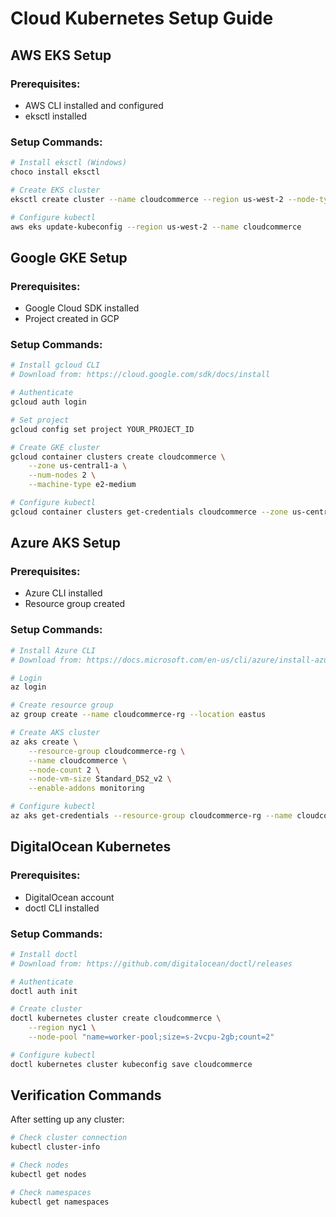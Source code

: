 # Cloud Kubernetes Setup Guide

## AWS EKS Setup

### Prerequisites:
- AWS CLI installed and configured
- eksctl installed

### Setup Commands:
```bash
# Install eksctl (Windows)
choco install eksctl

# Create EKS cluster
eksctl create cluster --name cloudcommerce --region us-west-2 --node-type t3.medium --nodes 2

# Configure kubectl
aws eks update-kubeconfig --region us-west-2 --name cloudcommerce
```

## Google GKE Setup

### Prerequisites:
- Google Cloud SDK installed
- Project created in GCP

### Setup Commands:
```bash
# Install gcloud CLI
# Download from: https://cloud.google.com/sdk/docs/install

# Authenticate
gcloud auth login

# Set project
gcloud config set project YOUR_PROJECT_ID

# Create GKE cluster
gcloud container clusters create cloudcommerce \
    --zone us-central1-a \
    --num-nodes 2 \
    --machine-type e2-medium

# Configure kubectl
gcloud container clusters get-credentials cloudcommerce --zone us-central1-a
```

## Azure AKS Setup

### Prerequisites:
- Azure CLI installed
- Resource group created

### Setup Commands:
```bash
# Install Azure CLI
# Download from: https://docs.microsoft.com/en-us/cli/azure/install-azure-cli

# Login
az login

# Create resource group
az group create --name cloudcommerce-rg --location eastus

# Create AKS cluster
az aks create \
    --resource-group cloudcommerce-rg \
    --name cloudcommerce \
    --node-count 2 \
    --node-vm-size Standard_DS2_v2 \
    --enable-addons monitoring

# Configure kubectl
az aks get-credentials --resource-group cloudcommerce-rg --name cloudcommerce
```

## DigitalOcean Kubernetes

### Prerequisites:
- DigitalOcean account
- doctl CLI installed

### Setup Commands:
```bash
# Install doctl
# Download from: https://github.com/digitalocean/doctl/releases

# Authenticate
doctl auth init

# Create cluster
doctl kubernetes cluster create cloudcommerce \
    --region nyc1 \
    --node-pool "name=worker-pool;size=s-2vcpu-2gb;count=2"

# Configure kubectl
doctl kubernetes cluster kubeconfig save cloudcommerce
```

## Verification Commands

After setting up any cluster:
```bash
# Check cluster connection
kubectl cluster-info

# Check nodes
kubectl get nodes

# Check namespaces
kubectl get namespaces
```
